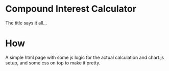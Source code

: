 # Compound Interest Calculator
The title says it all...

# How
A simple html page with some js logic for the actual calculation and chart.js setup, and some css on top to make it pretty.

